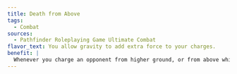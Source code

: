 ```yaml
---
title: Death from Above
tags:
  - Combat
sources:
  - Pathfinder Roleplaying Game Ultimate Combat
flavor_text: You allow gravity to add extra force to your charges.
benefit: |
  Whenever you charge an opponent from higher ground, or from above while flying, you gain a +5 bonus on attack rolls in place of the bonuses from charging and being on higher ground.
---
```


